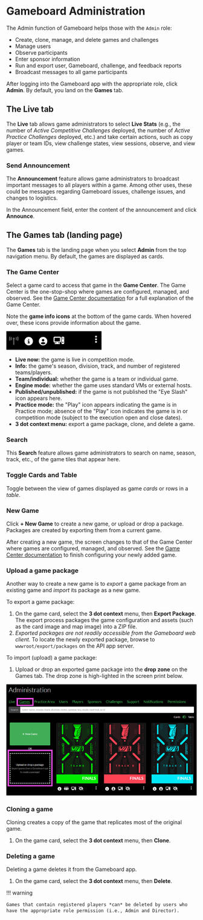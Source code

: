 # Gameboard Administration

The Admin function of Gameboard helps those with the `Admin` role:

- Create, clone, manage, and delete games and challenges
- Manage users
- Observe participants
- Enter sponsor information
- Run and export user, Gameboard, challenge, and feedback reports
- Broadcast messages to all game participants

After logging into the Gameboard app with the appropriate role, click **Admin**. By default, you land on the **Games** tab.

## The Live tab

The **Live** tab allows game administrators to select **Live Stats** (e.g., the number of *Active Competitive Challenges* deployed, the number of *Active Practice Challenges* deployed, etc.) and take certain actions, such as copy player or team IDs, view challenge states, view sessions, observe, and view games.

### Send Announcement

The **Announcement** feature allows game administrators to broadcast important messages to all players within a game. Among other uses, these could be messages regarding Gameboard issues, challenge issues, and changes to logistics.

In the Announcement field, enter the content of the announcement and click **Announce**.

## The Games tab (landing page)

The **Games** tab is the landing page when you select **Admin** from the top navigation menu. By default, the games are displayed as cards.

### The Game Center

Select a game card to access that game in the **Game Center**. The Game Center is the one-stop-shop where games are configured, managed, and observed. See the [Game Center documentation](game-center.md) for a full explanation of the Game Center.

Note the **game info icons** at the bottom of the game cards. When hovered over, these icons provide information about the game.

![game info icons](img/game-info-icons.png)

- **Live now:** the game is live in competition mode.
- **Info:** the game's season, division, track, and number of registered teams/players.
- **Team/individual:** whether the game is a team or individual game.
- **Engine mode:** whether the game uses standard VMs or external hosts.
- **Published/unpublished:** if the game is not published the "Eye Slash" icon appears here.
- **Practice mode:** the "Play" icon appears indicating the game is in Practice mode; absence of the "Play" icon indicates the game is in or competition mode (subject to the execution open and close dates).
- **3 dot context menu:** export a game package, clone, and delete a game.

### Search

This **Search** feature allows game administrators to search on name, season, track, etc., of the game tiles that appear here.

### Toggle Cards and Table

Toggle between the view of games displayed as game *cards* or rows in a *table*.

### New Game

Click **+ New Game** to create a new game, or upload or drop a package. Packages are created by exporting them from a current game.

After creating a new game, the screen changes to that of the Game Center where games are configured, managed, and observed. See the [Game Center documentation](game-center.md) to finish configuring your newly added game.

### Upload a game package

Another way to create a new game is to *export* a game package from an existing game and *import* its package as a new game.

To export a game package:

1. On the game card, select the **3 dot context** menu, then **Export Package**. The export process packages the game configuration and assets (such as the card image and map image) into a ZIP file.
2. *Exported packages are not readily accessible from the Gameboard web client.* To locate the newly exported package, browse to `wwwroot/export/packages` on the API app server.

To import (upload) a game package:

1. Upload or drop an exported game package into the **drop zone** on the Games tab. The drop zone is high-lighted in the screen print below.

![upload a package](img/dropzone.png)

### Cloning a game

Cloning creates a copy of the game that replicates most of the original game.

1. On the game card, select the **3 dot context** menu, then **Clone**.

### Deleting a game

Deleting a game deletes it from the Gameboard app.

1. On the game card, select the **3 dot context** menu, then **Delete**.

!!! warning

    Games that contain registered players *can* be deleted by users who have the appropriate role permission (i.e., Admin and Director).
